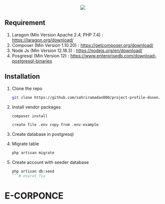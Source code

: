<p align="center"><img src="https://www.grootech.id/frontAsset/img/logo_groot.png"></p>


## Requirement

1. Laragon (Min Version  Apache 2.4, PHP 7.4) : https://laragon.org/download/
2. Composer (Min Version 1.10.20) : https://getcomposer.org/download/
3. Node Js (Min Version 12.18.3) : https://nodejs.org/en/download/
4. Posgresql (Min Version 12) : https://www.enterprisedb.com/download-postgresql-binaries

## Installation

1. Clone the repo
   ```sh
   git clone https://github.com/sahriramadan000/project-profile-dosen.git
   ```
2. Install vendor packages
   ```sh
   composer install
   
   create file .env copy from .env-example
   ```
3. Create database in postgresql
  
4. Migrate table
   ```sh
   php artisan migrate
   ```
5. Create account with seeder database
   ```sh
   php artisan db:seed
   ```# esurat_fix
# E-CORPONCE
